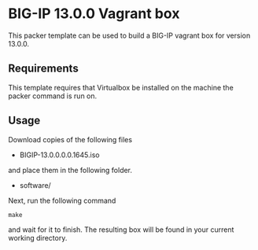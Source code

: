 # BIG-IP 13.0.0 Vagrant box

This packer template can be used to build a BIG-IP vagrant box for version
13.0.0.

## Requirements

This template requires that Virtualbox be installed on the machine
the packer command is run on.

## Usage

Download copies of the following files

  * BIGIP-13.0.0.0.0.1645.iso

and place them in the following folder.

  * software/

Next, run the following command

    make

and wait for it to finish. The resulting box will be found in your
current working directory.
